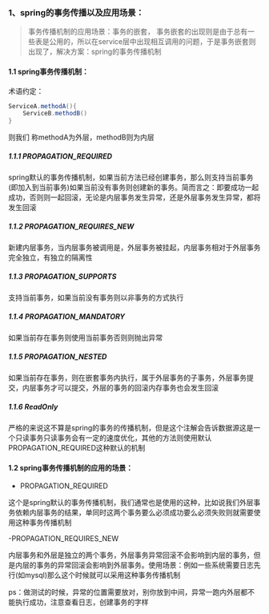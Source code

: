 ### 1、spring的事务传播以及应用场景：

> 事务传播机制的应用场景：事务的嵌套，
> 事务嵌套的出现则是由于总有一些表是公用的，所以在service层中出现相互调用的问题，于是事务嵌套则出现了，解决方案：spring的事务传播机制

#### 1.1 spring事务传播机制：

术语约定：

```java
ServiceA.methodA(){
    ServiceB.methodB()
}
```

则我们 称methodA为外层，methodB则为内层

##### 1.1.1 PROPAGATION_REQUIRED

spring默认的事务传播机制，如果当前方法已经创建事务，那么则支持当前事务(即加入到当前事务)如果当前没有事务则创建新的事务。简而言之：即要成功一起成功，否则则一起回滚，无论是内层事务发生异常，还是外层事务发生异常，都将发生回滚

##### 1.1.2 PROPAGATION_REQUIRES_NEW

新建内层事务，当内层事务被调用是，外层事务被挂起，内层事务相对于外层事务完全独立，有独立的隔离性

##### 1.1.3 PROPAGATION_SUPPORTS

支持当前事务，如果当前没有事务则以非事务的方式执行

##### 1.1.4 PROPAGATION_MANDATORY

如果当前存在事务则使用当前事务否则则抛出异常

##### 1.1.5 PROPAGATION_NESTED

如果当前存在事务，则在嵌套事务内执行，属于外层事务的子事务，外层事务提交，内层事务才可以提交，外层的事务的回滚内存事务也会发生回滚

##### 1.1.6 ReadOnly

严格的来说这不算是spring的事务的传播机制，但是这个注解会告诉数据源这是一个只读事务只读事务会有一定的速度优化，其他的方法则使用默认PROPAGATION_REQUIRED这种默认的机制

#### 1.2 spring事务传播机制的应用的场景：

- PROPAGATION_REQUIRED 

这个是spring默认的事务传播机制，我们通常也是使用的这种，比如说我们外层事务依赖内层事务的结果，单同时这两个事务要么必须成功要么必须失败则就需要使用这种事务传播机制

-PROPAGATION_REQUIRES_NEW

内层事务和外层是独立的两个事务，外层事务异常回滚不会影响到内层的事务，但是内层的事务的异常回滚会影响到外层事务。使用场景：例如一些系统需要日志先行(如mysql)那么这个时候就可以采用这种事务传播机制

ps：做测试的时候，异常的位置需要放对，别你放到中间，异常一跑内外层都不能执行成功，注意查看日志，创建事务的字样





